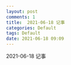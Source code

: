 ```yaml
---
layout: post
comments: 1
title:  2021-06-18 记事
categories: Default
tags: Default
date: 2021-06-18 09:09
---
```


 2021-06-18 记事






